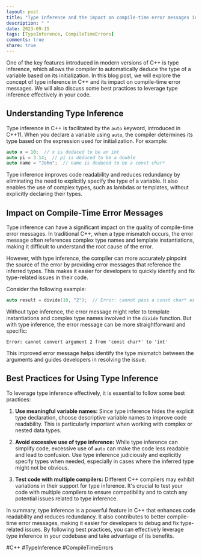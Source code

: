 ```yaml
---
layout: post
title: "Type inference and the impact on compile-time error messages in C++"
description: " "
date: 2023-09-15
tags: [TypeInference, CompileTimeErrors]
comments: true
share: true
---
```


One of the key features introduced in modern versions of C++ is type inference, which allows the compiler to automatically deduce the type of a variable based on its initialization. In this blog post, we will explore the concept of type inference in C++ and its impact on compile-time error messages. We will also discuss some best practices to leverage type inference effectively in your code.

## Understanding Type Inference

Type inference in C++ is facilitated by the `auto` keyword, introduced in C++11. When you declare a variable using `auto`, the compiler determines its type based on the expression used for initialization. For example:

```cpp
auto x = 10;  // x is deduced to be an int
auto pi = 3.14;  // pi is deduced to be a double
auto name = "John";  // name is deduced to be a const char*
```

Type inference improves code readability and reduces redundancy by eliminating the need to explicitly specify the type of a variable. It also enables the use of complex types, such as lambdas or templates, without explicitly declaring their types.

## Impact on Compile-Time Error Messages

Type inference can have a significant impact on the quality of compile-time error messages. In traditional C++, when a type mismatch occurs, the error message often references complex type names and template instantiations, making it difficult to understand the root cause of the error.

However, with type inference, the compiler can more accurately pinpoint the source of the error by providing error messages that reference the inferred types. This makes it easier for developers to quickly identify and fix type-related issues in their code.

Consider the following example:

```cpp
auto result = divide(10, "2");  // Error: cannot pass a const char* as argument
```

Without type inference, the error message might refer to template instantiations and complex type names involved in the `divide` function. But with type inference, the error message can be more straightforward and specific:

```
Error: cannot convert argument 2 from 'const char*' to 'int'
```

This improved error message helps identify the type mismatch between the arguments and guides developers in resolving the issue.

## Best Practices for Using Type Inference

To leverage type inference effectively, it is essential to follow some best practices:

1. **Use meaningful variable names:** Since type inference hides the explicit type declaration, choose descriptive variable names to improve code readability. This is particularly important when working with complex or nested data types.

2. **Avoid excessive use of type inference:** While type inference can simplify code, excessive use of `auto` can make the code less readable and lead to confusion. Use type inference judiciously and explicitly specify types when needed, especially in cases where the inferred type might not be obvious.

3. **Test code with multiple compilers:** Different C++ compilers may exhibit variations in their support for type inference. It's crucial to test your code with multiple compilers to ensure compatibility and to catch any potential issues related to type inference.

In summary, type inference is a powerful feature in C++ that enhances code readability and reduces redundancy. It also contributes to better compile-time error messages, making it easier for developers to debug and fix type-related issues. By following best practices, you can effectively leverage type inference in your codebase and take advantage of its benefits.

#C++ #TypeInference #CompileTimeErrors